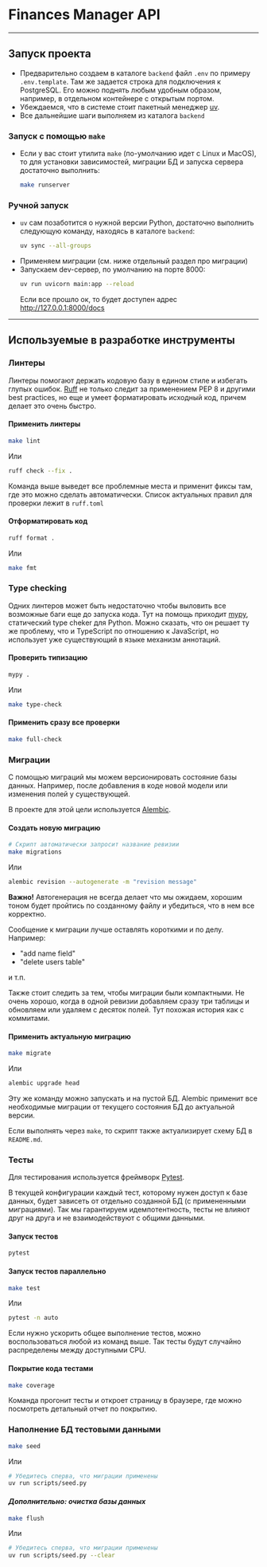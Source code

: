 # Finances Manager API

___
## Запуск проекта

- Предварительно создаем в каталоге `backend` файл `.env` по примеру `.env.template`. Там же задается строка для подключения к PostgreSQL. Его можно поднять любым удобным образом, например, в отдельном контейнере с открытым портом.
- Убеждаемся, что в системе стоит пакетный менеджер [uv](https://docs.astral.sh/uv/).
- Все дальнейшие шаги выполняем из каталога `backend`

### Запуск с помощью `make`
- Если у вас стоит утилита `make` (по-умолчанию идет с Linux и MacOS), то для установки зависимостей, миграции БД и запуска сервера достаточно выполнить:
   ```bash  
   make runserver
   ```

### Ручной запуск
- `uv` сам позаботится о нужной версии Python, достаточно выполнить следующую команду, находясь в каталоге `backend`:
    ```bash
    uv sync --all-groups
    ```
- Применяем миграции (см. ниже отдельный раздел про миграции)
- Запускаем dev-сервер, по умолчанию на порте 8000:
   ```bash
   uv run uvicorn main:app --reload
   ```
   Если все прошло ок, то будет доступен адрес http://127.0.0.1:8000/docs
___
## Используемые в разработке инструменты

### Линтеры

Линтеры помогают держать кодовую базу в едином стиле и избегать глупых ошибок. [Ruff](https://docs.astral.sh/ruff/) не только следит за применением PEP 8 и другими best practices, но еще и умеет форматировать исходный код, причем делает это очень быстро.

#### Применить линтеры

```bash
make lint
```
Или
```bash
ruff check --fix .
```
Команда выше выведет все проблемные места и применит фиксы там, где это можно сделать автоматически. Список актуальных правил для проверки лежит в `ruff.toml`

#### Отформатировать код
```bash
ruff format .
```
Или
```bash
make fmt
```
### Type checking 

Одних линтеров может быть недостаточно чтобы выловить все возможные баги еще до запуска кода. Тут на помощь приходит [mypy](https://mypy.readthedocs.io/en/stable/index.html), статический type cheker для Python. Можно сказать, что он решает ту же проблему, что и TypeScript по отношению к JavaScript, но использует уже существующий в языке механизм аннотаций.

#### Проверить типизацию
```bash
mypy .
```
Или
```bash
make type-check
```

#### Применить сразу все проверки
```bash
make full-check
```


### Миграции

С помощью миграций мы можем версионировать состояние базы данных. Например, после добавления в коде новой модели или изменения полей у существующей. 

В проекте для этой цели используется [Alembic](https://alembic.sqlalchemy.org/en/latest/index.html).

#### Создать новую миграцию
```bash
# Скрипт автоматически запросит название ревизии
make migrations
```
Или
```bash
alembic revision --autogenerate -m "revision message"
```

**Важно!** Автогенерация не всегда делает что мы ожидаем, хорошим тоном будет пройтись по созданному файлу и убедиться, что в нем все корректно. 

Сообщение к миграции лучше оставлять короткими и по делу. Например:
- "add name field"
- "delete users table"

и т.п.

Также стоит следить за тем, чтобы миграции были компактными. Не очень хорошо, когда в одной ревизии добавляем сразу три таблицы и обновляем или удаляем с десяток полей. Тут похожая история как с коммитами.
#### Применить актуальную миграцию
```bash
make migrate
```
Или
```bash
alembic upgrade head
```

Эту же команду можно запускать и на пустой БД. Alembic применит все необходимые миграции от текущего состояния БД до актуальной версии. 

Если выполнять через `make`, то скрипт также актуализирует схему БД в `README.md`.

### Тесты

Для тестирования используется фреймворк [Pytest](https://docs.pytest.org/en/stable/index.html). 

В текущей конфигурации каждый тест, которому нужен доступ к базе данных, будет зависеть от отдельно созданной БД (с примененными миграциями). Так мы гарантируем идемпотентность, тесты не влияют друг на друга и не взаимодействуют с общими данными. 


#### Запуск тестов
```bash
pytest
```

#### Запуск тестов параллельно
```bash
make test
```
Или
```bash
pytest -n auto
```

Если нужно ускорить общее выполнение тестов, можно воспользоваться любой из команд выше. Так тесты будут случайно распределены между доступными CPU.

#### Покрытие кода тестами

```bash
make coverage
```

Команда прогонит тесты и откроет страницу в браузере, где можно посмотреть детальный отчет по покрытию. 

### Наполнение БД тестовыми данными

```bash
make seed
```
Или
```bash
# Убедитесь сперва, что миграции применены
uv run scripts/seed.py
```
#### *Дополнительно: очистка базы данных*

```bash
make flush
```
Или
```bash
# Убедитесь сперва, что миграции применены
uv run scripts/seed.py --clear
```